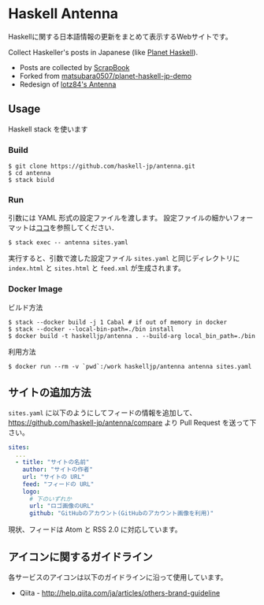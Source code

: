 # Haskell Antenna

Haskellに関する日本語情報の更新をまとめて表示するWebサイトです。

Collect Haskeller's posts in Japanese (like [Planet Haskell](https://planet.haskell.org/)).

- Posts are collected by [ScrapBook](https://github.com/matsubara0507/scrapbook)
- Forked from [matsubara0507/planet-haskell-jp-demo](https://github.com/matsubara0507/planet-haskell-jp-demo)
- Redesign of [lotz84's Antenna](https://github.com/haskell-jp/antenna/tree/17766399a31bbc7a46423802bead2eccc4dad6a0)

## Usage

Haskell stack を使います

### Build

```
$ git clone https://github.com/haskell-jp/antenna.git
$ cd antenna
$ stack biuld
```

### Run

引数には YAML 形式の設定ファイルを渡します。
設定ファイルの細かいフォーマットは[ココ](https://github.com/matsubara0507/scrapbook/tree/b7cfedba0e34dc117389452b9a61f1e2bbe117fa#documentation)を参照してください．

```
$ stack exec -- antenna sites.yaml
```

実行すると、引数で渡した設定ファイル `sites.yaml` と同じディレクトリに `index.html` と `sites.html` と `feed.xml` が生成されます。

### Docker Image

ビルド方法

```
$ stack --docker build -j 1 Cabal # if out of memory in docker
$ stack --docker --local-bin-path=./bin install
$ docker build -t haskelljp/antenna . --build-arg local_bin_path=./bin
```

利用方法

```
$ docker run --rm -v `pwd`:/work haskelljp/antenna antenna sites.yaml
```

## サイトの追加方法

`sites.yaml` に以下のようにしてフィードの情報を追加して、https://github.com/haskell-jp/antenna/compare より Pull Request を送って下さい。

```yaml
sites:
  ...
  - title: "サイトの名前"
    author: "サイトの作者"
    url: "サイトの URL"
    feed: "フィードの URL"
    logo:
      # 下のいずれか
      url: "ロゴ画像のURL"
      github: "GitHubのアカウント(GitHubのアカウント画像を利用)"
```

現状、フィードは Atom と RSS 2.0 に対応しています。

## アイコンに関するガイドライン

各サービスのアイコンは以下のガイドラインに沿って使用しています。

- Qiita - <http://help.qiita.com/ja/articles/others-brand-guideline>
